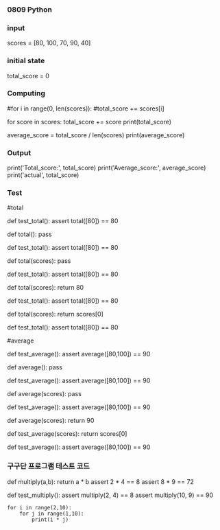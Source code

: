 ### 0809 Python

### input
scores = [80, 100, 70, 90, 40]

### initial state

total_score = 0

### Computing

#for i in range(0, len(scores)):
#total_score += scores[i]

for score in scores:
    total_score += score
print(total_score)

average_score = total_score / len(scores)
print(average_score)

### Output

print('Total_score:', total_score)
print('Average_score:', average_score)
print('actual', total_score)

### Test

#total

def test_total():
    assert total([80]) == 80


def total():
    pass


def test_total():
    assert total([80]) == 80


def total(scores):
    pass


def test_total():
    assert total([80]) == 80


def total(scores):
    return 80


def test_total():
    assert total([80]) == 80


def total(scores):
    return scores[0]


def test_total():
    assert total([80]) == 80


#average

def test_average():
    assert average([80,100]) == 90


def average():
    pass


def test_average():
    assert average([80,100]) == 90


def average(scores):
    pass

def test_average():
    assert average([80,100]) == 90


def average(scores):
    return 90


def test_average(scores):
    return scores[0]


def test_average():
    assert average([80,100]) == 90



### 구구단 프로그램 테스트 코드

def multiply(a,b):
    return a * b
assert 2 * 4 == 8
assert 8 * 9 == 72

def test_multiply():
    assert multiply(2, 4) == 8
    assert multiply(10, 9) == 90

    for i in range(2,10):
        for j in range(1,10):
            print(i * j)


